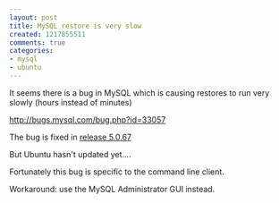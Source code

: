 ```yaml
---
layout: post
title: MySQL restore is very slow
created: 1217855511
comments: true
categories:
- mysql
- ubuntu
---
```

<p>
It seems there is a bug in MySQL which is causing restores to run very slowly (hours instead of minutes)
</p>
<p>
<a href="http://bugs.mysql.com/bug.php?id=33057">http://bugs.mysql.com/bug.php?id=33057</a>
</p>
<p>
The bug is fixed in <a href="http://dev.mysql.com/doc/refman/5.0/en/releasenotes-cs-5-0-67.html">release 5.0.67</a>
</p>
<p>
But Ubuntu hasn't updated yet....
</p>
<p>
Fortunately this bug is specific to the command line client. 
</p>
<p>
Workaround: use the MySQL Administrator GUI instead. 
</p>
